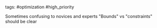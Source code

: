tags: #optimization #high_priority 

Sometimes confusing to novices and experts
"Bounds" vs "constraints" should be clear
